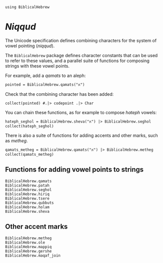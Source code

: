 ```@setup niqqud
using BiblicalHebrew
```
# *Niqqud*

The Unicode specification defines combining characters for the system of vowel pointing (*niqqud*).

The `BiblicalHebrew` package defines character constants that can be used to refer to these values, and a parallel suite of functions for composing strings with these vowel points.

For example, add a *qamats* to an aleph:


```@example niqqud
pointed = BiblicalHebrew.qamats("א")
```

Check that the combining character has been added:

```@example niqqud
collect(pointed) #.|> codepoint .|> Char
```

You can chain these functions, as for example to compose *hateph* vowels:

```@example niqqud
hateph_seghol = BiblicalHebrew.sheva("א") |> BiblicalHebrew.seghol
collect(hateph_seghol)
```

There is also a suite of functions for adding accents and other marks, such as *metheg*.

```@example niqqud
qamats_metheg = BiblicalHebrew.qamats("א") |> BiblicalHebrew.metheg
collect(qamats_metheg)
```


## Functions for adding vowel points to strings


```@docs
BiblicalHebrew.qamats
BiblicalHebrew.patah
BiblicalHebrew.seghol
BiblicalHebrew.hiriq
BiblicalHebrew.tsere
BiblicalHebrew.qubbuts
BiblicalHebrew.holam
BiblicalHebrew.sheva
```


## Other accent marks

```@docs
BiblicalHebrew.metheg
BiblicalHebrew.ole
BiblicalHebrew.mappiq
BiblicalHebrew.gershe
BiblicalHebrew.maqaf_join
```
